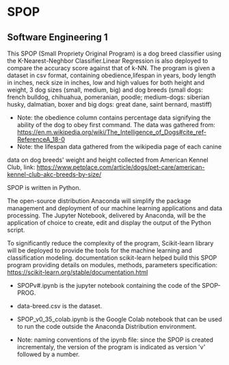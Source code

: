 # SPOP
Software Engineering 1
- 
This SPOP (Small Propriety Original Program) is a dog breed classifier using the K-Nearest-Neghbor Classifier.Linear Regression is also deployed to compare the accuracy score against that of k-NN. The program is given a dataset in csv format, containing obedience,lifespan in years, body length in inches, neck size in inches, low and high values for both height and weight, 3 dog sizes (small, medium, big) and dog breeds (small dogs: french bulldog, chihuahua, pomeranian, poodle; medium-dogs: siberian husky, dalmatian, boxer and big dogs: great dane, saint bernard, mastiff)
- Note: the obedience column contains percentage data signifying the ability of the dog to obey first command. The data was gathered from: https://en.m.wikipedia.org/wiki/The_Intelligence_of_Dogs#cite_ref-ReferenceA_18-0 
- Note: the lifespan data gathered from the wikipedia page of each canine

data on dog breeds' weight and height collected from American Kennel Club, link: https://www.petplace.com/article/dogs/pet-care/american-kennel-club-akc-breeds-by-size/ 


SPOP is written in Python. 

The open-source distribution Anaconda will simplify the package management and deployment of our machine learning applications and data processing. The Jupyter Notebook, delivered by Anaconda, will be the application of choice to create, edit and display the output of the Python script.

To significantly reduce the complexity of the program, Scikit-learn library will be deployed to provide the tools for the machine learning and classification modeling.
documentation scikit-learn helped build this SPOP program providing details on modules, methods, parameters specification:
https://scikit-learn.org/stable/documentation.html 

- SPOPv#.ipynb is the jupyter notebook containing the code of the SPOP-PROG.
- data-breed.csv is the dataset.
- SPOP_v0_35_colab.ipynb is the Google Colab notebook that can be used to run the code outside the Anaconda Distribution environment.

- Note: naming conventions of the ipynb file: since the SPOP is created incrementaly, the version of the program is indicated as version 'v' followed by a number.

